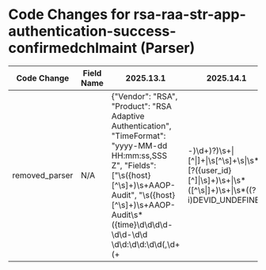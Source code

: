 # Code Changes for rsa-raa-str-app-authentication-success-confirmedchlmaint (Parser)

| Code Change | Field Name | 2025.13.1 | 2025.14.1 |
|-------------|------------|-----------|------------|
| removed_parser | N/A | {"Vendor": "RSA", "Product": "RSA Adaptive Authentication", "TimeFormat": "yyyy-MM-dd HH:mm:ss,SSS Z", "Fields": ["\s({host}[^\s]+)\s+AAOP-Audit", "\s({host}[^\s]+)\s+AAOP-Audit\s*({time}\d\d\d\d-\d\d-\d\d \d\d:\d\d:\d\d(,\d+ (\+|-)\d+)?)\s+\|[^\|]+\|\s[^\s]+\s\|\s*\[?({user_id}[^\]\|\s]+)\s+\|\s*([^\s\|]+)\s+\|\s*((?i)DEVID_UNDEFINED|({device_id}[^\s\|]+))\s+\|\s((?i)IP_UNDEFINED|({src_ip}((([0-9a-fA-F.]{0,4}):{1,2}){1,7}([0-9a-fA-F]){0,4})|(((25[0-5]|(2[0-4]|1\d|[0-9]|)\d)\.?\b){4}))(:({src_port}\d+))?)\s+\|\s*([^\|]+)\s+\|\s*({event_name}[^\|]+)\s+\|\s*((?i)EVENTID_UNDEFINED|({event_code}[^\|]+))\s+\|\s*((?i)TRANSID_UNDEFINED|({transaction_id}[^\|]+))\s+\|\s*((?i)TRANSTYPE_UNDEFINED|({result}[^\|]+))\s+\|\s*"], "Name": "rsa-raa-str-app-authentication-success-confirmedchlmaint", "ParserVersion": "v1.0.0", "Conditions": ["AAOP-Audit", "USER_CONFIRMED_CHL_MAINT"]} | N/A |